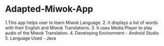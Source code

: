 # Adapted-Miwok-App
1.This app helps user to learn Miwok Language.
2. It displays a list of words with their English and Miwok Translations.
3. It uses Media Player to play audio of the Miwok Translation.
4. Developing Environment - Android Studio
5. Language Used - Java
